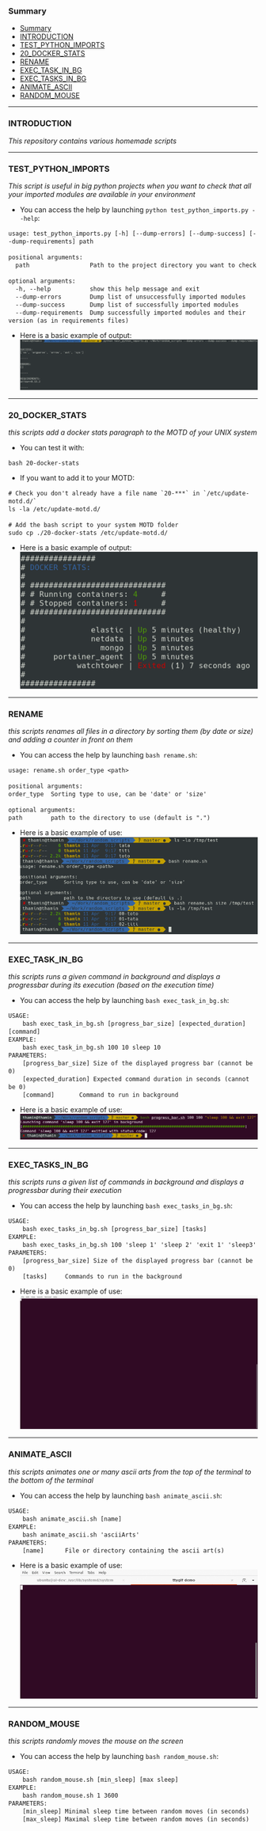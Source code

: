 ### Summary
- [Summary](#summary)
- [INTRODUCTION](#introduction)
- [TEST_PYTHON_IMPORTS](#test_python_imports)
- [20_DOCKER_STATS](#20_docker_stats)
- [RENAME](#rename)
- [EXEC_TASK_IN_BG](#exec_task_in_bg)
- [EXEC_TASKS_IN_BG](#exec_tasks_in_bg)
- [ANIMATE_ASCII](#animate_ascii)
- [RANDOM_MOUSE](#random_mouse)
____

### INTRODUCTION
_This repository contains various homemade scripts_
____

### TEST_PYTHON_IMPORTS
_This script is useful in big python projects when you want to check that all your imported modules are available in your environment_
- You can access the help by launching `python test_python_imports.py --help`:
```shell script
usage: test_python_imports.py [-h] [--dump-errors] [--dump-success] [--dump-requirements] path

positional arguments:
  path                 Path to the project directory you want to check

optional arguments:
  -h, --help           show this help message and exit
  --dump-errors        Dump list of unsuccessfully imported modules
  --dump-success       Dump list of successfully imported modules
  --dump-requirements  Dump successfully imported modules and their version (as in requirements files)
```
- Here is a basic example of output:
![alt text](static/test_python_imports.png)
____

### 20_DOCKER_STATS
_this scripts add a docker stats paragraph to the MOTD of your UNIX system_
- You can test it with:
```shell script
bash 20-docker-stats
```
- If you want to add it to your MOTD:

```shell script
# Check you don't already have a file name `20-***` in `/etc/update-motd.d/`
ls -la /etc/update-motd.d/

# Add the bash script to your system MOTD folder
sudo cp ./20-docker-stats /etc/update-motd.d/
```
- Here is a basic example of output:
![alt text](static/20_docker_stats.png)
____

### RENAME
_this scripts renames all files in a directory by sorting them (by date or size) and adding a counter in front on them_
- You can access the help by launching `bash rename.sh`:
```shell script
usage: rename.sh order_type <path>

positional arguments:
order_type	Sorting type to use, can be 'date' or 'size'

optional arguments:
path		path to the directory to use (default is ".")
```
- Here is a basic example of use:
![alt text](static/rename_sh.png)
____

### EXEC_TASK_IN_BG
_this scripts runs a given command in background and displays a progressbar during its execution (based on the execution time)_
- You can access the help by launching `bash exec_task_in_bg.sh`:
```shell script
USAGE:
	bash exec_task_in_bg.sh [progress_bar_size] [expected_duration] [command]
EXAMPLE:
	bash exec_task_in_bg.sh 100 10 sleep 10
PARAMETERS:
	[progress_bar_size]	Size of the displayed progress bar (cannot be 0)
	[expected_duration]	Expected command duration in seconds (cannot be 0)
	[command]		Command to run in background
```
- Here is a basic example of use:
![alt text](static/exec_task_in_bg_sh.png)
____

### EXEC_TASKS_IN_BG
_this scripts runs a given list of commands in background and displays a progressbar during their execution_
- You can access the help by launching `bash exec_tasks_in_bg.sh`:
```shell script
USAGE:
	bash exec_tasks_in_bg.sh [progress_bar_size] [tasks]
EXAMPLE:
	bash exec_tasks_in_bg.sh 100 'sleep 1' 'sleep 2' 'exit 1' 'sleep3'
PARAMETERS:
	[progress_bar_size]	Size of the displayed progress bar (cannot be 0)
	[tasks]		Commands to run in the background
```
- Here is a basic example of use:
![alt text](static/exec_tasks_in_bg_sh.gif)
____

### ANIMATE_ASCII
_this scripts animates one or many ascii arts from the top of the terminal to the bottom of the terminal_
- You can access the help by launching `bash animate_ascii.sh`:
```shell script
USAGE:
	bash animate_ascii.sh [name]
EXAMPLE:
	bash animate_ascii.sh 'asciiArts'
PARAMETERS:
	[name]		File or directory containing the ascii art(s)
```
- Here is a basic example of use:
![alt text](static/animate_ascii_sh.gif)
____

### RANDOM_MOUSE
_this scripts randomly moves the mouse on the screen_
- You can access the help by launching `bash random_mouse.sh`:
```shell script
USAGE:
	bash random_mouse.sh [min_sleep] [max sleep]
EXAMPLE:
	bash random_mouse.sh 1 3600
PARAMETERS:
	[min_sleep]	Minimal sleep time between random moves (in seconds)
	[max_sleep]	Maximal sleep time between random moves (in seconds)
```